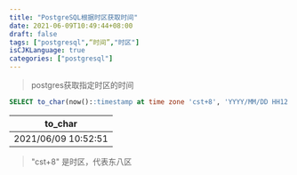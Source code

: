 ```yaml
---
title: "PostgreSQL根据时区获取时间"
date: 2021-06-09T10:49:44+08:00
draft: false
tags: ["postgresql",“时间”,"时区"]
isCJKLanguage: true
categories: ["postgresql"]
---
```


> postgres获取指定时区的时间

```sql
SELECT to_char(now()::timestamp at time zone 'cst+8', 'YYYY/MM/DD HH12:MI:SS')
```

| to_char             |
| ------------------- |
| 2021/06/09 10:52:51 |

> "cst+8" 是时区，代表东八区

